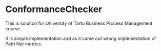 # ConformanceChecker

This is solution for University of Tartu Business Process Management course.

It is simple implementation and as it came out _wrong_ implementation of Petri Net metrics.

